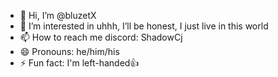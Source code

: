 - 👋 Hi, I’m @bluzetX
- 👀 I’m interested in uhhh, I’ll be honest, I just live in this world
- 📫 How to reach me discord: ShadowCj
- 😄 Pronouns: he/him/his
- ⚡ Fun fact: I'm left-handed👍

<!---
bluzetX/bluzetX is a ✨ special ✨ repository because its `README.md` (this file) appears on your GitHub profile.
You can click the Preview link to take a look at your changes.
--->
